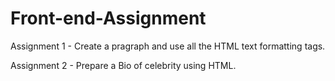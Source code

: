 # Front-end-Assignment

Assignment 1 - Create a pragraph and use all the HTML text formatting tags.

Assignment 2 - Prepare a Bio of celebrity using HTML.

